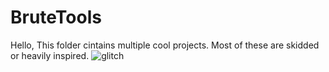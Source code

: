 # BruteTools

Hello, This folder cintains multiple cool projects. Most of these are skidded or heavily inspired.
![glitch](https://github.com/LCSKID/ngfxhgnnbgfn/assets/165964008/b837e371-f91d-45a4-b6fe-6a90182cc0dd)
